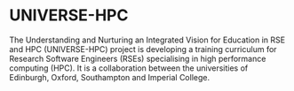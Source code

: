 # UNIVERSE-HPC
The Understanding and Nurturing an Integrated Vision for Education in RSE and HPC (UNIVERSE-HPC) project is developing a training curriculum for Research Software Engineers (RSEs) specialising in high performance computing (HPC). It is a collaboration between the universities of Edinburgh, Oxford, Southampton and Imperial College.
